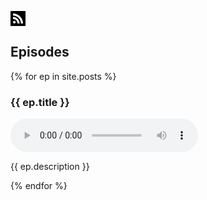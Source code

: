 <a href="/feed.xml"><svg xmlns="http://www.w3.org/2000/svg" width="24" height="24" viewBox="0 0 24 24"><path d="M0 0v24h24v-24h-24zm6.168 20c-1.197 0-2.168-.969-2.168-2.165s.971-2.165 2.168-2.165 2.167.969 2.167 2.165-.97 2.165-2.167 2.165zm5.18 0c-.041-4.029-3.314-7.298-7.348-7.339v-3.207c5.814.041 10.518 4.739 10.56 10.546h-3.212zm5.441 0c-.021-7.063-5.736-12.761-12.789-12.792v-3.208c8.83.031 15.98 7.179 16 16h-3.211z"/></svg></a>

## Episodes

{% for ep in site.posts %}
### {{ ep.title }}

<audio controls>
  <source src="episodes/{{ ep.episode }}" type="audio/mp3">
</audio>

{{ ep.description }}

{% endfor %}
